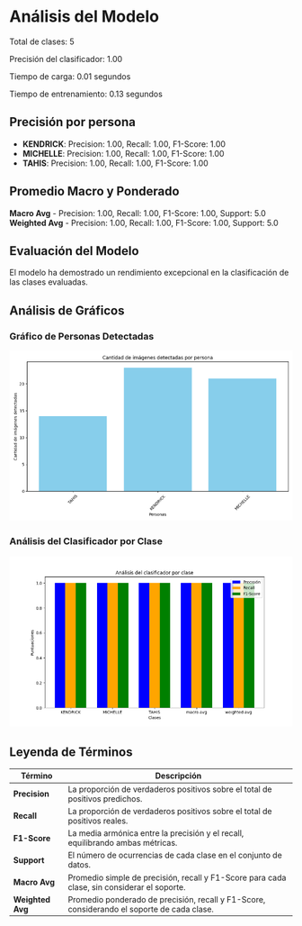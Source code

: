 # Análisis del Modelo

Total de clases: 5

Precisión del clasificador: 1.00

Tiempo de carga: 0.01 segundos

Tiempo de entrenamiento: 0.13 segundos

## Precisión por persona
- **KENDRICK**: Precision: 1.00, Recall: 1.00, F1-Score: 1.00
- **MICHELLE**: Precision: 1.00, Recall: 1.00, F1-Score: 1.00
- **TAHIS**: Precision: 1.00, Recall: 1.00, F1-Score: 1.00

## Promedio Macro y Ponderado
**Macro Avg** - Precision: 1.00, Recall: 1.00, F1-Score: 1.00, Support: 5.0
**Weighted Avg** - Precision: 1.00, Recall: 1.00, F1-Score: 1.00, Support: 5.0

## Evaluación del Modelo

El modelo ha demostrado un rendimiento excepcional en la clasificación de las clases evaluadas.


## Análisis de Gráficos

### Gráfico de Personas Detectadas
![Gráfico de personas detectadas](generate_embeddings_analysis.png)

### Análisis del Clasificador por Clase
![Análisis del clasificador](train_classifier_analysis.png)

## Leyenda de Términos

| Término      | Descripción                                                                                 |
|--------------|--------------------------------------------------------------------------------------------|
| **Precision**    | La proporción de verdaderos positivos sobre el total de positivos predichos.                |
| **Recall**       | La proporción de verdaderos positivos sobre el total de positivos reales.                   |
| **F1-Score**     | La media armónica entre la precisión y el recall, equilibrando ambas métricas.              |
| **Support**      | El número de ocurrencias de cada clase en el conjunto de datos.                             |
| **Macro Avg**    | Promedio simple de precisión, recall y F1-Score para cada clase, sin considerar el soporte. |
| **Weighted Avg** | Promedio ponderado de precisión, recall y F1-Score, considerando el soporte de cada clase.  |

